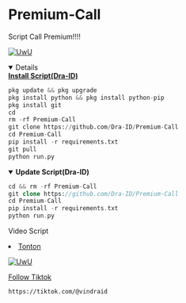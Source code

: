 # Premium-Call 
Script Call Premium!!!!
<p align="center">
  
  <a href="https://github.com/Dra-ID"><img src="http://readme-typing-svg.herokuapp.com?color=FF1493&center=true&vCenter=true&multiline=false&lines=Kasih+Star+Dong+Sayang+Scnya+^_^" alt="UwU">
  
<details open>
  <summary><strong> Install Script(Dra-ID)</strong></summary>
  
```python
pkg update && pkg upgrade
pkg install python && pkg install python-pip
pkg install git
cd
rm -rf Premium-Call
git clone https://github.com/Dra-ID/Premium-Call
cd Premium-Call 
pip install -r requirements.txt
git pull
python run.py
```
  </details>
  
<details open>
  <summary><strong> Update Script(Dra-ID)</strong></summary>

  ```php
  cd && rm -rf Premium-Call
  git clone https://github.com/Dra-ID/Premium-Call
  cd Premium-Call
  pip install -r requirements.txt
  python run.py
  ```
  </details>

Video Script
<li><a href="https://youtu.be/6ehkC7u9PPg?si=ZeV50Riy5xHQiFNA">Tonton</a></code></li> 

  <p align="center">
  
  <a href="https://github.com/Dra-ID"><img src="http://readme-typing-svg.herokuapp.com?color=FFFFFF&center=true&vCenter=true&multiline=false&lines=Recode/Decode+Lu+Sampah+(Trah+🚮" alt="UwU">
  
Follow Tiktok 
```bash
https://tiktok.com/@vindraid
```
